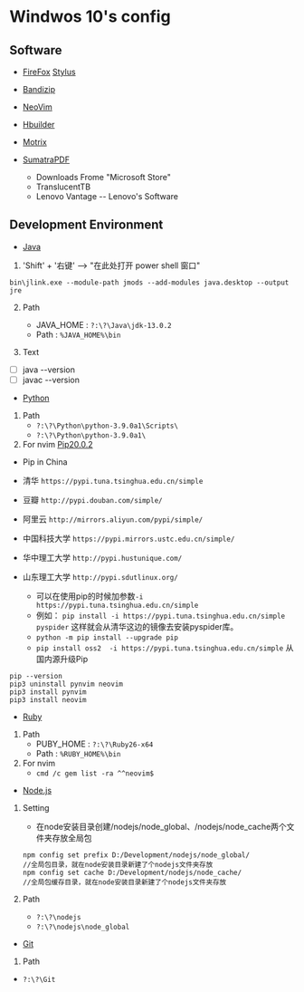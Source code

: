 # Windwos 10's config

## Software

* [FireFox](https://www.mozilla.org/en-US/firefox/all/#product-desktop-release)
    [Stylus](./Firefox-stylus)
* [Bandizip](https://www.bandisoft.com/bandizip/)
* [NeoVim](https://neovim.io/)
* [Hbuilder](https://www.dcloud.io/)
* [Motrix](https://motrix.app/)
* [SumatraPDF](https://www.sumatrapdfreader.org/download-free-pdf-viewer.html)

    * Downloads Frome "Microsoft Store"

    - TranslucentTB
    - Lenovo Vantage -- Lenovo's Software

## Development Environment

* [Java](https://www.oracle.com/cn/java/technologies/)

1. 'Shift' + '右键' --> "在此处打开 power shell 窗口"

```shell
bin\jlink.exe --module-path jmods --add-modules java.desktop --output jre
```

2. Path
    * JAVA_HOME : `?:\?\Java\jdk-13.0.2`
    * Path : `%JAVA_HOME%\bin`

3. Text
- [ ] java --version
- [ ] javac --version

* [Python](https://npm.taobao.org/mirrors/python/)

1. Path
    * `?:\?\Python\python-3.9.0a1\Scripts\`
    * `?:\?\Python\python-3.9.0a1\`
2. For nvim
[Pip20.0.2](https://pypi.org/project/pip/)

* Pip in China

* 清华         `https://pypi.tuna.tsinghua.edu.cn/simple`
* 豆瓣         `http://pypi.douban.com/simple/`
* 阿里云       `http://mirrors.aliyun.com/pypi/simple/`
* 中国科技大学 `https://pypi.mirrors.ustc.edu.cn/simple/`
* 华中理工大学 `http://pypi.hustunique.com/`
* 山东理工大学 `http://pypi.sdutlinux.org/ `

    * 可以在使用pip的时候加参数`-i https://pypi.tuna.tsinghua.edu.cn/simple`
    - 例如：
        `pip install -i https://pypi.tuna.tsinghua.edu.cn/simple pyspider`
        这样就会从清华这边的镜像去安装pyspider库。
    * `python -m pip install --upgrade pip`
    * `pip install oss2  -i https://pypi.tuna.tsinghua.edu.cn/simple` 从国内源升级Pip

```shell
pip --version
pip3 uninstall pynvim neovim
pip3 install pynvim
pip3 install neovim
```

* [Ruby](https://www.ruby-lang.org/zh_cn/)

1. Path
    * PUBY_HOME : `?:\?\Ruby26-x64`
    * Path : `%RUBY_HOME%\bin`
2. For nvim
    * `cmd /c gem list -ra ^^neovim$  `

* [Node.js](http://nodejs.cn/)

1. Setting
    * 在node安装目录创建/nodejs/node_global、/nodejs/node_cache两个文件夹存放全局包
    ```shell
    npm config set prefix D:/Development/nodejs/node_global/
    //全局包目录，就在node安装目录新建了个nodejs文件夹存放
    npm config set cache D:/Development/nodejs/node_cache/
    //全局包缓存目录，就在node安装目录新建了个nodejs文件夹存放
    ```

3. Path
    * `?:\?\nodejs`
    * `?:\?\nodejs\node_global`

* [Git](https://gitforwindows.org/)

1. Path
 * `?:\?\Git`


